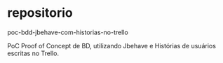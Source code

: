 # repositorio
poc-bdd-jbehave-com-historias-no-trello


 PoC Proof of Concept de BD, utilizando Jbehave e Histórias de usuários escritas no Trello. 

